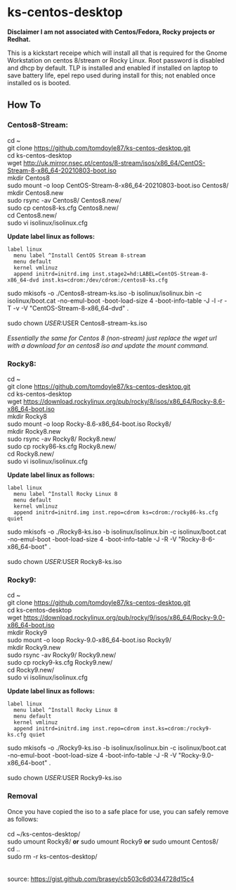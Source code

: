 #  ks-centos-desktop
**Disclaimer I am not associated with Centos/Fedora, Rocky projects or Redhat.**

This is a kickstart receipe which will install all that is required for the Gnome Workstation on centos 8/stream or Rocky Linux. Root password is disabled and dhcp by default. TLP is installed and enabled if installed on laptop to save battery life, epel repo used during install for this; not enabled once installed os is booted. 

## How To

### Centos8-Stream:

cd ~<BR>
git clone https://github.com/tomdoyle87/ks-centos-desktop.git<BR>
cd ks-centos-desktop<BR>
wget http://uk.mirror.nsec.pt/centos/8-stream/isos/x86_64/CentOS-Stream-8-x86_64-20210803-boot.iso<BR>
mkdir Centos8<BR>
sudo mount -o loop CentOS-Stream-8-x86_64-20210803-boot.iso Centos8/<BR>
mkdir Centos8.new<BR>
sudo rsync -av Centos8/ Centos8.new/<BR>
sudo cp centos8-ks.cfg Centos8.new/<BR>
cd Centos8.new/<BR>
sudo vi isolinux/isolinux.cfg

**Update label linux as follows:**

    label linux
      menu label ^Install CentOS Stream 8-stream
      menu default 
      kernel vmlinuz
      append initrd=initrd.img inst.stage2=hd:LABEL=CentOS-Stream-8-x86_64-dvd inst.ks=cdrom:/dev/cdrom:/centos8-ks.cfg

sudo mkisofs -o ./Centos8-stream-ks.iso -b isolinux/isolinux.bin -c isolinux/boot.cat -no-emul-boot -boot-load-size 4 -boot-info-table -J -l -r -T -v -V "CentOS-Stream-8-x86_64-dvd" .<BR>
<BR>
sudo chown $USER:$USER Centos8-stream-ks.iso<BR>
<BR>
*Essentially the same for Centos 8 (non-stream) just replace the wget url with a download for an centos8 iso and update the mount command.*

### Rocky8:
  
cd ~<BR> 
git clone https://github.com/tomdoyle87/ks-centos-desktop.git<BR>
cd ks-centos-desktop<BR>
wget https://download.rockylinux.org/pub/rocky/8/isos/x86_64/Rocky-8.6-x86_64-boot.iso<BR>
mkdir Rocky8<BR>
sudo mount -o loop Rocky-8.6-x86_64-boot.iso Rocky8/<BR>
mkdir Rocky8.new<BR>
sudo rsync -av Rocky8/ Rocky8.new/<BR>
sudo cp rocky86-ks.cfg Rocky8.new/<BR>
cd Rocky8.new/<BR>
sudo vi isolinux/isolinux.cfg

**Update label linux as follows:**

    label linux
      menu label ^Install Rocky Linux 8
      menu default 
      kernel vmlinuz
      append initrd=initrd.img inst.repo=cdrom ks=cdrom:/rocky86-ks.cfg quiet
 
sudo mkisofs -o ./Rocky8-ks.iso -b isolinux/isolinux.bin -c isolinux/boot.cat -no-emul-boot -boot-load-size 4 -boot-info-table -J -R -V "Rocky-8-6-x86_64-boot" .<BR>
<BR>
sudo chown $USER:$USER Rocky8-ks.iso

### Rocky9:
  
cd ~<BR> 
git clone https://github.com/tomdoyle87/ks-centos-desktop.git<BR>
cd ks-centos-desktop<BR>
wget https://download.rockylinux.org/pub/rocky/9/isos/x86_64/Rocky-9.0-x86_64-boot.iso<BR>
mkdir Rocky9<BR>
sudo mount -o loop Rocky-9.0-x86_64-boot.iso Rocky9/<BR>
mkdir Rocky9.new<BR>
sudo rsync -av Rocky9/ Rocky9.new/<BR>
sudo cp rocky9-ks.cfg Rocky9.new/<BR>
cd Rocky9.new/<BR>
sudo vi isolinux/isolinux.cfg

**Update label linux as follows:**

    label linux
      menu label ^Install Rocky Linux 8
      menu default 
      kernel vmlinuz
      append initrd=initrd.img inst.repo=cdrom inst.ks=cdrom:/rocky9-ks.cfg quiet
 
sudo mkisofs -o ./Rocky9-ks.iso -b isolinux/isolinux.bin -c isolinux/boot.cat -no-emul-boot -boot-load-size 4 -boot-info-table -J -R -V "Rocky-9.0-x86_64-boot" .<BR>
<BR>
sudo chown $USER:$USER Rocky9-ks.iso

### Removal
Once you have copied the iso to a safe place for use, you can safely remove as follows:<BR>
<BR>
cd ~/ks-centos-desktop/<BR>
sudo umount Rocky8/ **or** sudo umount Rocky9 **or** sudo umount Centos8/<BR>
cd ..<BR>
sudo rm -r ks-centos-desktop/<BR>
<BR>
<BR>
source: https://gist.github.com/brasey/cb503c6d0344728d15c4
